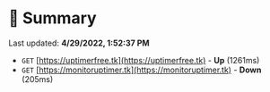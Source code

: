 # 📖 Summary
Last updated: **4/29/2022, 1:52:37 PM**

- `GET` [https://uptimerfree.tk](https://uptimerfree.tk) - **Up** (1261ms)
- `GET` [https://monitoruptimer.tk](https://monitoruptimer.tk) - **Down** (205ms)
